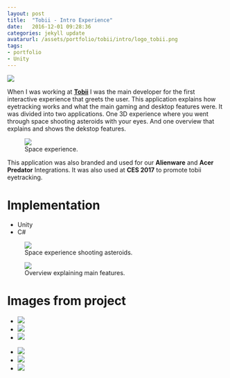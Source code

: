 ```yaml
---
layout: post
title:  "Tobii - Intro Experience"
date:   2016-12-01 09:28:36
categories: jekyll update
avatarurl: /assets/portfolio/tobii/intro/logo_tobii.png
tags:
- portfolio
- Unity
---
```


<a href="{{ page.url }}">
  <img src="{{ site.baseurl }}/assets/portfolio/tobii/intro/logo_tobii.png" />
</a>

When I was working at **[Tobii][TobiiTech]** I was the main developer for the first interactive experience that greets the user. This application explains how eyetracking works and what the main gaming and desktop features were. It was divided into two applications. One 3D experience where you went through space shooting asteroids with your eyes. And one overview that explains and shows the dekstop features.

<figure>
  <img src="{{ site.baseurl }}/assets/portfolio/tobii/intro/Intro3.png" />
  <figcaption> Space experience. </figcaption>
</figure>

This application was also branded and used for our **Alienware** and **Acer Predator** Integrations.
It was also used at **CES 2017** to promote tobii eyetracking. 

# Implementation #
- Unity
- C#

<figure>
  <img src="{{ site.baseurl }}/assets/portfolio/tobii/intro/IntroShooting.gif"/>
  <figcaption> Space experience shooting asteroids. </figcaption>
</figure>

<figure>
  <img src="{{ site.baseurl }}/assets/portfolio/tobii/intro/Overview.gif"/>
  <figcaption> Overview explaining main features. </figcaption>
</figure>

# Images from project #
<div class="postimages">
  <ul>
    <li><a href="{{ site.baseurl }}/assets/portfolio/tobii/intro/Intro1.png">
      <img src="{{ site.baseurl }}/assets/portfolio/tobii/intro/Intro1.png"/>
    </a>
    </li>
        <li><a href="{{ site.baseurl }}/assets/portfolio/tobii/intro/Intro2.png">
      <img src="{{ site.baseurl }}/assets/portfolio/tobii/intro/Intro2.png"/>
    </a>
    </li>
        <li><a href="{{ site.baseurl }}/assets/portfolio/tobii/intro/Intro3.png">
      <img src="{{ site.baseurl }}/assets/portfolio/tobii/intro/Intro3.png"/>
    </a>
    </li>
  </ul>

  <ul>
    <li><a href="{{ site.baseurl }}/assets/portfolio/tobii/intro/Overview1.png">
      <img src="{{ site.baseurl }}/assets/portfolio/tobii/intro/Overview1.png"/>
    </a>
    </li>
        <li><a href="{{ site.baseurl }}/assets/portfolio/tobii/intro/Overview2.png">
      <img src="{{ site.baseurl }}/assets/portfolio/tobii/intro/Overview2.png"/>
    </a>
    </li>
        <li><a href="{{ site.baseurl }}/assets/portfolio/tobii/intro/ces.jpg">
      <img src="{{ site.baseurl }}/assets/portfolio/tobii/intro/ces.jpg"/>
    </a>
    </li>
  </ul>
</div>

[TobiiTech]: http://www.tobii.com/tech/